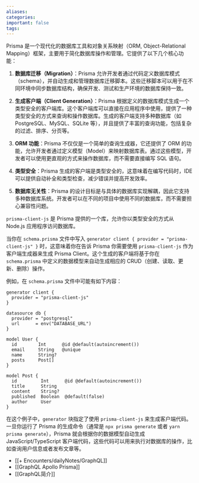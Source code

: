```yaml
---
aliases: 
categories: 
important: false
tags:
---
```

Prisma 是一个现代化的数据库工具和对象关系映射（ORM, Object-Relational Mapping）框架，主要用于简化数据库操作和管理。它提供了以下几个核心功能：

1. **数据库迁移（Migration）**：Prisma 允许开发者通过代码定义数据库模式（schema），并自动生成和管理数据库迁移脚本。这些迁移脚本可以用于在不同环境中同步数据库结构，确保开发、测试和生产环境的数据库保持一致。

2. **生成客户端（Client Generation）**：Prisma 根据定义的数据库模式生成一个类型安全的客户端库。这个客户端库可以直接在应用程序中使用，提供了一种类型安全的方式来查询和操作数据库。生成的客户端支持多种数据库（如 PostgreSQL、MySQL、SQLite 等），并且提供了丰富的查询功能，包括复杂的过滤、排序、分页等。

3. **ORM 功能**：Prisma 不仅仅是一个简单的查询生成器，它还提供了 ORM 的功能，允许开发者通过定义模型（Model）来映射数据库表。通过这些模型，开发者可以使用更直观的方式来操作数据库，而不需要直接编写 SQL 语句。

4. **类型安全**：Prisma 生成的客户端是类型安全的，这意味着在编写代码时，IDE 可以提供自动补全和类型检查，减少错误并提高开发效率。

5. **数据库无关性**：Prisma 的设计目标是与具体的数据库实现解耦，因此它支持多种数据库系统。开发者可以在不同的项目中使用不同的数据库，而不需要担心兼容性问题。

`prisma-client-js` 是 Prisma 提供的一个库，允许你以类型安全的方式从 Node.js 应用程序访问数据库。

当你在 `schema.prisma` 文件中写入 `generator client { provider = "prisma-client-js" }` 时，这意味着你在告诉 Prisma 你需要使用 `prisma-client-js` 作为客户端生成器来生成 Prisma Client。这个生成的客户端将基于你在 `schema.prisma` 中定义的数据模型来自动生成相应的 CRUD（创建、读取、更新、删除）操作。

例如，在 `schema.prisma` 文件中可能有如下内容：

```prisma
generator client {
  provider = "prisma-client-js"
}

datasource db {
  provider = "postgresql"
  url      = env("DATABASE_URL")
}

model User {
  id        Int      @id @default(autoincrement())
  email     String   @unique
  name      String?
  posts     Post[]
}

model Post {
  id         Int      @id @default(autoincrement())
  title      String
  content    String?
  published  Boolean  @default(false)
  author     User
}
```

在这个例子中，`generator` 块指定了使用 `prisma-client-js` 来生成客户端代码。一旦你运行了 Prisma 的生成命令（通常是 `npx prisma generate` 或者 `yarn prisma generate`），Prisma 就会根据你的数据模型自动生成 JavaScript/TypeScript 客户端代码，这些代码可以用来执行对数据库的操作，比如查询用户信息或者发布文章等。
- [[+ Encounters/dailyNotes/GraphQL]]
- [[GraphQL Apollo Prisma]]
- [[GraphQL简介]]